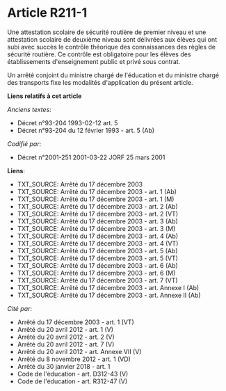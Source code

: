 # Article R211-1

Une attestation scolaire de sécurité routière de premier niveau et une attestation scolaire de deuxième niveau sont délivrées
aux élèves qui ont subi avec succès le contrôle théorique des connaissances des règles de sécurité routière. Ce contrôle est
obligatoire pour les élèves des établissements d'enseignement public et privé sous contrat.

Un arrêté conjoint du ministre chargé de l'éducation et du ministre chargé des transports fixe les modalités d'application du
présent article.

**Liens relatifs à cet article**

_Anciens textes_:

  - Décret n°93-204 1993-02-12 art. 5
  - Décret n°93-204 du 12 février 1993 - art. 5 (Ab)

_Codifié par_:

  - Décret n°2001-251 2001-03-22 JORF 25 mars 2001

**Liens**:

  - TXT_SOURCE: Arrêté du 17 décembre 2003
  - TXT_SOURCE: Arrêté du 17 décembre 2003 - art. 1 (Ab)
  - TXT_SOURCE: Arrêté du 17 décembre 2003 - art. 1 (M)
  - TXT_SOURCE: Arrêté du 17 décembre 2003 - art. 2 (Ab)
  - TXT_SOURCE: Arrêté du 17 décembre 2003 - art. 2 (VT)
  - TXT_SOURCE: Arrêté du 17 décembre 2003 - art. 3 (Ab)
  - TXT_SOURCE: Arrêté du 17 décembre 2003 - art. 3 (M)
  - TXT_SOURCE: Arrêté du 17 décembre 2003 - art. 4 (Ab)
  - TXT_SOURCE: Arrêté du 17 décembre 2003 - art. 4 (VT)
  - TXT_SOURCE: Arrêté du 17 décembre 2003 - art. 5 (Ab)
  - TXT_SOURCE: Arrêté du 17 décembre 2003 - art. 5 (VT)
  - TXT_SOURCE: Arrêté du 17 décembre 2003 - art. 6 (Ab)
  - TXT_SOURCE: Arrêté du 17 décembre 2003 - art. 6 (M)
  - TXT_SOURCE: Arrêté du 17 décembre 2003 - art. 7 (VT)
  - TXT_SOURCE: Arrêté du 17 décembre 2003 - art. Annexe I (Ab)
  - TXT_SOURCE: Arrêté du 17 décembre 2003 - art. Annexe II (Ab)

_Cité par_:

  - Arrêté du 17 décembre 2003 - art. 1 (VT)
  - Arrêté du 20 avril 2012 - art. 1 (V)
  - Arrêté du 20 avril 2012 - art. 2 (V)
  - Arrêté du 20 avril 2012 - art. 7 (V)
  - Arrêté du 20 avril 2012 - art. Annexe VII (V)
  - Arrêté du 8 novembre 2012 - art. 1 (VD)
  - Arrêté du 30 janvier 2018 - art. 1
  - Code de l'éducation - art. D312-43 (V)
  - Code de l'éducation - art. R312-47 (V)
